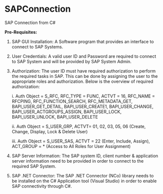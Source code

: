 # SAPConnection
SAP Connection from C#

**Pre-Requisites:**
1)	SAP GUI Installation:
    A Software program that provides an interface to connect to SAP Systems. 

2)	User Credentials:
    A valid user ID and Password are required to connect to SAP System and will be provided by SAP System Admin.

3)	Authorization:
    The user ID must have required authorization to perform the required tasks in SAP. This can be done by assigning the user to the appropriate roles and authorization.
    Below is the overview of required authorization:
    
    i. Auth Object = S_RFC,
	      RFC_TYPE = FUNC,
	      ACTVT = 16,
	      RFC_NAME = RFCPING,
		               RFC_FUNCTION_SEARCH,
		               RFC_METADATA_GET,
		               BAPI_USER_GET_DETAIL,
		               BAPI_USER_CREATE1,
		               BAPI_USER_CHANGE,
		               BAPI_USER_ACTGROUPS_ASSIGN,
		               BAPI_USER_LOCK,
		               BAPI_USER_UNLOCK,
		               BAPI_USER_DELETE

    ii. Auth Object = S_USER_GRP,
	        ACTVT= 01, 02, 03, 05, 06 (Create, Change, Display, Lock & Delete User)


    iii. Auth Object = S_USER_SAS,
	        ACTVT = 22 (Enter, Include, Assign),
	        ACT_GROUP = * (Access to All Roles for User Assignment)
 

4)	SAP Server Information:
    The SAP system ID, client number & application server information need to be provided in order to connect to the required SAP System.

5)	SAP .NET Connector:
    The SAP .NET Connector (NCo) library needs to be installed on the C# Application tool (Visual Studio) in order to enable SAP connectivity through C#.

